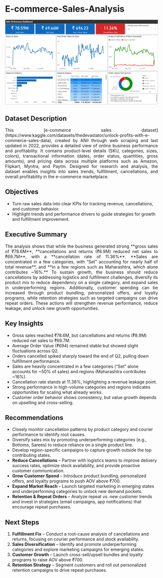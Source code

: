 # E-commerce-Sales-Analysis

<img src="./E-commerce Sales Dashboard.PNG">


## Dataset Description
<p align="justify"> This [e-commerce sales dataset](https://www.kaggle.com/datasets/thedevastator/unlock-profits-with-e-commerce-sales-data), created by ANil through web scraping and last updated in 2022, provides a detailed view of online business performance and profitability. It contains product-level details (SKU, categories, sizes, colors), transactional information (dates, order status, quantities, gross amounts), and pricing data across multiple platforms such as Amazon, Flipkart, Myntra, and Paytm. Designed for research and analysis, the dataset enables insights into sales trends, fulfillment, cancellations, and overall profitability in the e-commerce marketplace.</p>


## Objectives
+ Turn raw sales data into clear KPIs for tracking revenue, cancellations, and customer behavior. 
+ Highlight trends and performance drivers to guide strategies for growth and fulfillment improvement.


## Executive Summary
<p align="justify"> The analysis shows that while the business generated strong **gross sales of ₹78.6M**, **cancellations and returns (₹8.9M) reduced net sales to ₹69.7M**, with a **cancellation rate of 11.36%**. **Sales are concentrated in a few categories, with “Set” accounting for nearly half of total revenue**, and **in a few regions such as Maharashtra, which alone contributes ~16%.** To sustain growth, the business should reduce cancellations by addressing logistics and fulfillment challenges, diversify its product mix to reduce dependency on a single category, and expand sales in underperforming regions. Additionally, customer spending can be increased through product bundling, personalized offers, and loyalty programs, while retention strategies such as targeted campaigns can drive repeat orders. These actions will strengthen revenue performance, reduce leakage, and unlock new growth opportunities.</p>


## Key Insights
+ Gross sales reached ₹78.6M, but cancellations and returns (₹8.9M) reduced net sales to ₹69.7M.
+ Average Order Value (₹694) remained stable but showed slight fluctuations across Q2.
+ Orders cancelled spiked sharply toward the end of Q2, pulling down fulfillment performance.
+ Sales are heavily concentrated in a few categories (“Set” alone accounts for ~50% of sales) and regions (Maharashtra contributes ~16%).
+ Cancellation rate stands at 11.36%, highlighting a revenue leakage point.
+ Strong performance in high-volume categories and regions indicates opportunities for scaling what already works.
+ Customer order behavior shows consistency, but value growth depends on upselling and cross-selling.


 ## Recommendations
+ Closely monitor cancellation patterns by product category and courier performance to identify root causes.
+ Diversify sales mix by promoting underperforming categories (e.g., Bottoms, Sarees) to reduce reliance on a single product line.
+ Develop region-specific campaigns to capture growth outside the top contributing states.
+ **Reduce Cancellations** – Partner with logistics teams to improve delivery success rates, optimize stock availability, and provide proactive customer communication.
+ **Grow Customer Spend** – Introduce product bundling, personalized offers, and loyalty programs to push AOV above ₹700.
+ **Expand Market Reach** – Launch targeted marketing in emerging states and underperforming categories to unlock new demand pockets.
+ **Retention & Repeat Orders** – Analyze repeat vs. new customer trends and invest in strategies (email campaigns, app notifications) that encourage repeat purchases.


## Next Steps
1.	**Fulfillment Fix** – Conduct a root-cause analysis of cancellations and returns, focusing on courier performance and stock availability.
2.	**Sales Diversification** – Identify and promote underperforming categories and explore marketing campaigns for emerging states.
3.	**Customer Growth** – Launch cross-sell/upsell bundles and loyalty programs to raise AOV above ₹700.
4.	**Retention Strategy** – Segment customers and roll out personalized retention campaigns to drive repeat purchases.







 
 
 
